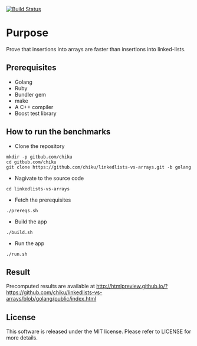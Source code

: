 [![Build Status](https://travis-ci.org/chiku/linkedlists-vs-arrays.svg?branch=golang)](https://travis-ci.org/chiku/linkedlists-vs-arrays)

Purpose
=======

Prove that insertions into arrays are faster than insertions into linked-lists.

Prerequisites
-------------
* Golang
* Ruby
* Bundler gem
* make
* A C++ compiler
* Boost test library

How to run the benchmarks
-------------------------

* Clone the repository
```
mkdir -p gitbub.com/chiku
cd gitbub.com/chiku
git clone https://github.com/chiku/linkedlists-vs-arrays.git -b golang
```
* Nagivate to the source code
```
cd linkedlists-vs-arrays
```
* Fetch the prerequisites
```
./prereqs.sh
```
* Build the app
```
./build.sh
```
* Run the app
```
./run.sh
```

Result
------

Precomputed results are available at http://htmlpreview.github.io/?https://github.com/chiku/linkedlists-vs-arrays/blob/golang/public/index.html

License
-------
This software is released under the MIT license. Please refer to LICENSE for more details.
